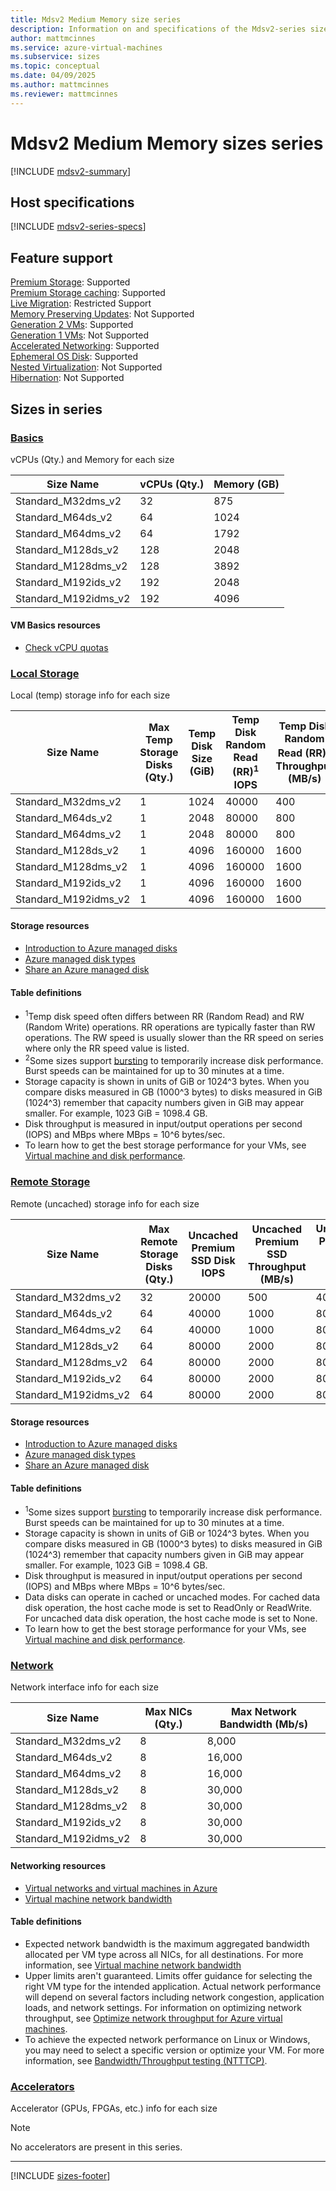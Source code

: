```yaml
---
title: Mdsv2 Medium Memory size series
description: Information on and specifications of the Mdsv2-series sizes
author: mattmcinnes
ms.service: azure-virtual-machines
ms.subservice: sizes
ms.topic: conceptual
ms.date: 04/09/2025
ms.author: mattmcinnes
ms.reviewer: mattmcinnes
---
```


# Mdsv2 Medium Memory sizes series

[!INCLUDE [mdsv2-summary](./includes/mdsv2-mm-series-summary.md)]

## Host specifications
[!INCLUDE [mdsv2-series-specs](./includes/mdsv2-mm-series-specs.md)]

## Feature support
[Premium Storage](../../premium-storage-performance.md): Supported <br>[Premium Storage caching](../../premium-storage-performance.md): Supported <br>[Live Migration](../../maintenance-and-updates.md): Restricted Support <br>[Memory Preserving Updates](../../maintenance-and-updates.md): Not Supported <br>[Generation 2 VMs](../../generation-2.md): Supported <br>[Generation 1 VMs](../../generation-2.md): Not Supported <br>[Accelerated Networking](../../../virtual-network/create-vm-accelerated-networking-cli.md): Supported <br>[Ephemeral OS Disk](../../ephemeral-os-disks.md): Supported <br>[Nested Virtualization](/virtualization/hyper-v-on-windows/user-guide/nested-virtualization): Not Supported <br>[Hibernation](../../hibernate-resume.md): Not Supported <br>

## Sizes in series

### [Basics](#tab/sizebasic)

vCPUs (Qty.) and Memory for each size

| Size Name | vCPUs (Qty.) | Memory (GB) |
| --- | --- | --- |
| Standard_M32dms_v2 | 32 | 875 |
| Standard_M64ds_v2 | 64 | 1024 |
| Standard_M64dms_v2 | 64 | 1792 |
| Standard_M128ds_v2 | 128 | 2048 |
| Standard_M128dms_v2 | 128 | 3892 |
| Standard_M192ids_v2 | 192 | 2048 |
| Standard_M192idms_v2 | 192 | 4096 |

#### VM Basics resources
- [Check vCPU quotas](../../../virtual-machines/quotas.md)

### [Local Storage](#tab/sizestoragelocal)

Local (temp) storage info for each size

| Size Name | Max Temp Storage Disks (Qty.) | Temp Disk Size (GiB) | Temp Disk Random Read (RR)<sup>1</sup> IOPS | Temp Disk Random Read (RR)<sup>1</sup> Throughput (MB/s) | Temp Disk Burst<sup>2</sup> IOPS | Temp Disk Burst<sup>2</sup> Throughput (MB/s) |
| --- | --- | --- | --- | --- | --- | --- |
| Standard_M32dms_v2 | 1 | 1024 | 40000 | 400 | 40000 | 1000 |
| Standard_M64ds_v2 | 1 | 2048 | 80000 | 800 | 80000 | 2000 |
| Standard_M64dms_v2 | 1 | 2048 | 80000 | 800 | 80000 | 2000 |
| Standard_M128ds_v2 | 1 | 4096 | 160000 | 1600 | 250000 | 4000 |
| Standard_M128dms_v2 | 1 | 4096 | 160000 | 1600 | 250000 | 4000 |
| Standard_M192ids_v2 | 1 | 4096 | 160000 | 1600 | 250000 | 4000 |
| Standard_M192idms_v2 | 1 | 4096 | 160000 | 1600 | 250000 | 4000 |

#### Storage resources
- [Introduction to Azure managed disks](../../../virtual-machines/managed-disks-overview.md)
- [Azure managed disk types](../../../virtual-machines/disks-types.md)
- [Share an Azure managed disk](../../../virtual-machines/disks-shared.md)

#### Table definitions
- <sup>1</sup>Temp disk speed often differs between RR (Random Read) and RW (Random Write) operations. RR operations are typically faster than RW operations. The RW speed is usually slower than the RR speed on series where only the RR speed value is listed.
- <sup>2</sup>Some sizes support [bursting](../../disk-bursting.md) to temporarily increase disk performance. Burst speeds can be maintained for up to 30 minutes at a time.
- Storage capacity is shown in units of GiB or 1024^3 bytes. When you compare disks measured in GB (1000^3 bytes) to disks measured in GiB (1024^3) remember that capacity numbers given in GiB may appear smaller. For example, 1023 GiB = 1098.4 GB.
- Disk throughput is measured in input/output operations per second (IOPS) and MBps where MBps = 10^6 bytes/sec.
- To learn how to get the best storage performance for your VMs, see [Virtual machine and disk performance](../../../virtual-machines/disks-performance.md).

### [Remote Storage](#tab/sizestorageremote)

Remote (uncached) storage info for each size

| Size Name | Max Remote Storage Disks (Qty.) | Uncached Premium SSD Disk IOPS | Uncached Premium SSD Throughput (MB/s) | Uncached Premium SSD Burst<sup>1</sup> IOPS | Uncached Premium SSD Burst<sup>1</sup> Throughput (MB/s) |
| --- | --- | --- | --- | --- | --- |
| Standard_M32dms_v2 | 32 | 20000 | 500 | 40000 | 1000 |
| Standard_M64ds_v2 | 64 | 40000 | 1000 | 80000 | 2000 |
| Standard_M64dms_v2 | 64 | 40000 | 1000 | 80000 | 2000 |
| Standard_M128ds_v2 | 64 | 80000 | 2000 | 80000 | 4000 |
| Standard_M128dms_v2 | 64 | 80000 | 2000 | 80000 | 4000 |
| Standard_M192ids_v2 | 64 | 80000 | 2000 | 80000 | 4000 |
| Standard_M192idms_v2 | 64 | 80000 | 2000 | 80000 | 4000 |

#### Storage resources
- [Introduction to Azure managed disks](../../../virtual-machines/managed-disks-overview.md)
- [Azure managed disk types](../../../virtual-machines/disks-types.md)
- [Share an Azure managed disk](../../../virtual-machines/disks-shared.md)

#### Table definitions
- <sup>1</sup>Some sizes support [bursting](../../disk-bursting.md) to temporarily increase disk performance. Burst speeds can be maintained for up to 30 minutes at a time.
- Storage capacity is shown in units of GiB or 1024^3 bytes. When you compare disks measured in GB (1000^3 bytes) to disks measured in GiB (1024^3) remember that capacity numbers given in GiB may appear smaller. For example, 1023 GiB = 1098.4 GB.
- Disk throughput is measured in input/output operations per second (IOPS) and MBps where MBps = 10^6 bytes/sec.
- Data disks can operate in cached or uncached modes. For cached data disk operation, the host cache mode is set to ReadOnly or ReadWrite. For uncached data disk operation, the host cache mode is set to None.
- To learn how to get the best storage performance for your VMs, see [Virtual machine and disk performance](../../../virtual-machines/disks-performance.md).


### [Network](#tab/sizenetwork)

Network interface info for each size

| Size Name | Max NICs (Qty.) | Max Network Bandwidth (Mb/s) |
| --- | --- | --- |
| Standard_M32dms_v2 | 8 | 8,000 |
| Standard_M64ds_v2 | 8 | 16,000 |
| Standard_M64dms_v2 | 8 | 16,000 |
| Standard_M128ds_v2 | 8 | 30,000 |
| Standard_M128dms_v2 | 8 | 30,000 |
| Standard_M192ids_v2 | 8 | 30,000 |
| Standard_M192idms_v2 | 8 | 30,000 |

#### Networking resources
- [Virtual networks and virtual machines in Azure](../../../virtual-network/network-overview.md)
- [Virtual machine network bandwidth](../../../virtual-network/virtual-machine-network-throughput.md)

#### Table definitions
- Expected network bandwidth is the maximum aggregated bandwidth allocated per VM type across all NICs, for all destinations. For more information, see [Virtual machine network bandwidth](../../../virtual-network/virtual-machine-network-throughput.md)
- Upper limits aren't guaranteed. Limits offer guidance for selecting the right VM type for the intended application. Actual network performance will depend on several factors including network congestion, application loads, and network settings. For information on optimizing network throughput, see [Optimize network throughput for Azure virtual machines](../../../virtual-network/virtual-network-optimize-network-bandwidth.md). 
-  To achieve the expected network performance on Linux or Windows, you may need to select a specific version or optimize your VM. For more information, see [Bandwidth/Throughput testing (NTTTCP)](../../../virtual-network/virtual-network-bandwidth-testing.md).

### [Accelerators](#tab/sizeaccelerators)

Accelerator (GPUs, FPGAs, etc.) info for each size

> [!NOTE]
> No accelerators are present in this series.

---

[!INCLUDE [sizes-footer](../includes/sizes-footer.md)]
